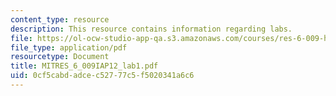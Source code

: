 ```yaml
---
content_type: resource
description: This resource contains information regarding labs.
file: https://ol-ocw-studio-app-qa.s3.amazonaws.com/courses/res-6-009-how-to-process-analyze-and-visualize-data-january-iap-2012/0cf5cabdadcec52777c5f5020341a6c6_MITRES_6_009IAP12_lab1.pdf
file_type: application/pdf
resourcetype: Document
title: MITRES_6_009IAP12_lab1.pdf
uid: 0cf5cabd-adce-c527-77c5-f5020341a6c6
---
```

